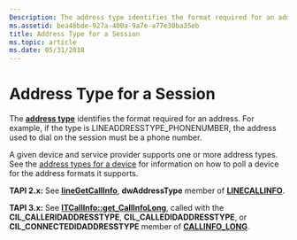 ```yaml
---
Description: The address type identifies the format required for an address. For example, if the type is LINEADDRESSTYPE\_PHONENUMBER, the address used to dial on the session must be a phone number.
ms.assetid: bea48bde-927a-400a-9a7e-a77e30ba35eb
title: Address Type for a Session
ms.topic: article
ms.date: 05/31/2018
---
```


# Address Type for a Session

The [**address type**](lineaddresstype--constants.md) identifies the format required for an address. For example, if the type is LINEADDRESSTYPE\_PHONENUMBER, the address used to dial on the session must be a phone number.

A given device and service provider supports one or more address types. See the [address types for a device](address-type-ovr.md) for information on how to poll a device for the address formats it supports.

**TAPI 2.x:** See [**lineGetCallInfo**](https://msdn.microsoft.com/en-us/library/ms735720(v=VS.85).aspx), **dwAddressType** member of [**LINECALLINFO**](https://msdn.microsoft.com/en-us/library/ms735527(v=VS.85).aspx).

**TAPI 3.x:** See [**ITCallInfo::get\_CallInfoLong**](/windows/desktop/api/tapi3if/nf-tapi3if-itcallinfo-get_callinfolong), called with the **CIL\_CALLERIDADDRESSTYPE**, **CIL\_CALLEDIDADDRESSTYPE**, or **CIL\_CONNECTEDIDADDRESSTYPE** member of [**CALLINFO\_LONG**](/windows/desktop/api/Tapi3if/ne-tapi3if-callinfo_long).

 

 



